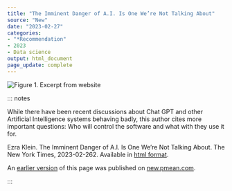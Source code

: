 ```yaml
---
title: "The Imminent Danger of A.I. Is One We’re Not Talking About"
source: "New"
date: "2023-02-27"
categories:
- "*Recommendation"
- 2023
- Data science
output: html_document
page_update: complete
---
```


![Figure 1. Excerpt from website](http://www.pmean.com/new-images/23/ai-danger-01.png)

::: notes

While there have been recent discussions about Chat GPT and other Artificial Intelligence systems behaving badly, this author cites more important questions: Who will control the software and what with they use it for.

Ezra Klein. The Imminent Danger of A.I. Is One We’re Not Talking About. The New York Times, 2023-02-262. Available in [html format][kle1].

[kle1]: https://www.nytimes.com/2023/02/26/opinion/microsoft-bing-sydney-artificial-intelligence.html

An [earlier version][sim2] of this page was published on [new.pmean.com][sim1].

[sim1]: http://new.pmean.com
[sim2]: http://new.pmean.com/ai-danger/

:::
